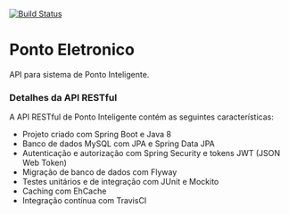 [![Build Status](https://travis-ci.org/J-Henrique/ponto-eletronico-api.svg?branch=master)](https://travis-ci.org/J-Henrique/ponto-eletronico-api)

# Ponto Eletronico
API para sistema de Ponto Inteligente.

### Detalhes da API RESTful
A API RESTful de Ponto Inteligente contém as seguintes características:  
* Projeto criado com Spring Boot e Java 8
* Banco de dados MySQL com JPA e Spring Data JPA
* Autenticação e autorização com Spring Security e tokens JWT (JSON Web Token)
* Migração de banco de dados com Flyway
* Testes unitários e de integração com JUnit e Mockito
* Caching com EhCache
* Integração contínua com TravisCI